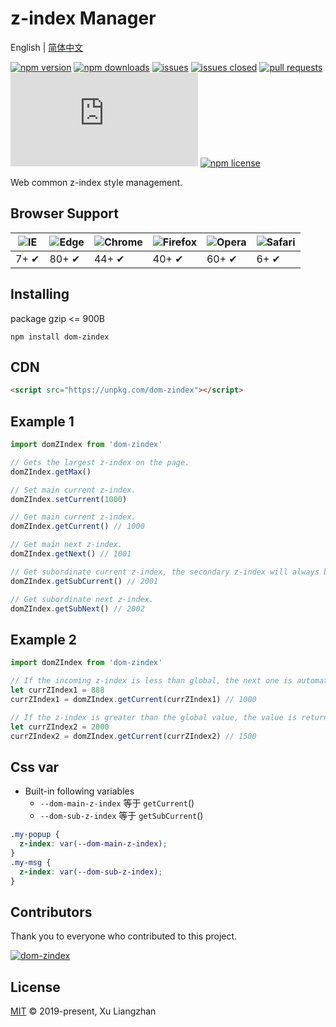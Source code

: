 # z-index Manager

English | [简体中文](README.zh-CN.md)  

[![npm version](https://img.shields.io/npm/v/dom-zindex.svg?style=flat-square)](https://www.npmjs.com/package/dom-zindex)
[![npm downloads](https://img.shields.io/npm/dt/dom-zindex.svg?style=flat-square)](https://npm-stat.com/charts.html?package=dom-zindex)
[![issues](https://img.shields.io/github/issues/x-extends/dom-zindex.svg)](https://github.com/x-extends/dom-zindex/issues)
[![issues closed](https://img.shields.io/github/issues-closed/x-extends/dom-zindex.svg)](https://github.com/x-extends/dom-zindex/issues?q=is%3Aissue+is%3Aclosed)
[![pull requests](https://img.shields.io/github/issues-pr/x-extends/dom-zindex.svg)](https://github.com/x-extends/dom-zindex/pulls)
[![gzip size: JS](http://img.badgesize.io/https://unpkg.com/dom-zindex/dist/index.umd.min.js?compression=gzip&label=gzip%20size:%20JS)](https://unpkg.com/dom-zindex/dist/index.umd.min.js)
[![npm license](https://img.shields.io/github/license/mashape/apistatus.svg)](LICENSE)

Web common z-index style management.

## Browser Support

![IE](https://raw.github.com/alrra/browser-logos/master/src/archive/internet-explorer_7-8/internet-explorer_7-8_48x48.png) | ![Edge](https://raw.github.com/alrra/browser-logos/master/src/edge/edge_48x48.png) | ![Chrome](https://raw.github.com/alrra/browser-logos/master/src/chrome/chrome_48x48.png) | ![Firefox](https://raw.github.com/alrra/browser-logos/master/src/firefox/firefox_48x48.png) | ![Opera](https://raw.github.com/alrra/browser-logos/master/src/opera/opera_48x48.png) | ![Safari](https://raw.github.com/alrra/browser-logos/master/src/safari/safari_48x48.png)
--- | --- | --- | --- | --- | --- |
7+ ✔ | 80+ ✔ | 44+ ✔ | 40+ ✔ | 60+ ✔ | 6+ ✔ |

## Installing

package gzip <= 900B

```shell
npm install dom-zindex
```

## CDN

```HTML
<script src="https://unpkg.com/dom-zindex"></script>
```

## Example 1

```javascript
import domZIndex from 'dom-zindex'

// Gets the largest z-index on the page.
domZIndex.getMax()

// Set main current z-index.
domZIndex.setCurrent(1000)

// Get main current z-index.
domZIndex.getCurrent() // 1000

// Get main next z-index.
domZIndex.getNext() // 1001

// Get subordinate current z-index, the secondary z-index will always be greater than the primary z-index.
domZIndex.getSubCurrent() // 2001

// Get subordinate next z-index.
domZIndex.getSubNext() // 2002
```

## Example 2

```javascript
import domZIndex from 'dom-zindex'

// If the incoming z-index is less than global, the next one is automatically fetched.
let currZIndex1 = 888
currZIndex1 = domZIndex.getCurrent(currZIndex1) // 1000

// If the z-index is greater than the global value, the value is returned.
let currZIndex2 = 2000
currZIndex2 = domZIndex.getCurrent(currZIndex2) // 1500
```

## Css var

* Built-in following variables
  * ```--dom-main-z-index``` 等于 ```getCurrent```()
  * ```--dom-sub-z-index``` 等于 ```getSubCurrent```()

```css
.my-popup {
  z-index: var(--dom-main-z-index);
}
.my-msg {
  z-index: var(--dom-sub-z-index);
}
```

## Contributors

Thank you to everyone who contributed to this project.

[![dom-zindex](https://contrib.rocks/image?repo=x-extends/dom-zindex)](https://github.com/x-extends/dom-zindex/graphs/contributors)

## License

[MIT](LICENSE) © 2019-present, Xu Liangzhan
